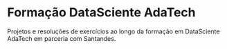 # Formação DataSciente AdaTech

Projetos e resoluções de exercícios ao longo da formação em DataSciente AdaTech em parceria com Santandes.
